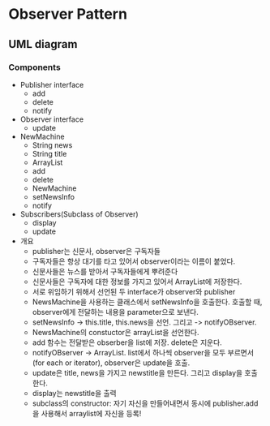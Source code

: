 # Observer Pattern
## UML diagram
### Components
* Publisher interface
    * add
    * delete
    * notify
* Observer interface
    * update
* NewMachine
    * String news
    * String title
    * ArrayList<Observer>
    * add
    * delete
    * NewMachine
    * setNewsInfo
    * notify
* Subscribers(Subclass of Observer)
    * display
    * update
* 개요
    * publisher는 신문사, observer은 구독자들
    * 구독자들은 항상 대기를 타고 있어서 observer이라는 이름이 붙었다.
    * 신문사들은 뉴스를 받아서 구독자들에게 뿌려준다
    * 신문사들은 구독자에 대한 정보를 가지고 있어서 ArrayList에 저장한다. 
    * 서로 위임하기 위해서 선언된 두 interface가 observer와 publisher
    * NewsMachine을 사용하는 클래스에서 setNewsInfo을 호출한다. 호출할 때, observer에게 전달하는 내용을 parameter으로 보낸다.
    * setNewsInfo -> this.title, this.news을 선언. 그리고 -> notifyOBserver. 
    * NewsMachine의 constuctor은 arrayList을 선언한다. 
    * add 함수는 전달받은 obserber을 list에 저장. delete은 지운다. 
    * notifyOBserver -> ArrayList. list에서 하나씩 observer을 모두 부르면서(for each or iterator), observer은 update을 호출.
    * update은 title, news을 가지고 newstitle을 만든다. 그리고 display을 호출한다.
    * display는 newstitle을 출력
    * subclass의 constructor: 자기 자신을 만들어내면서 동시에 publisher.add을 사용해서 arraylist에 자신을 등록!  